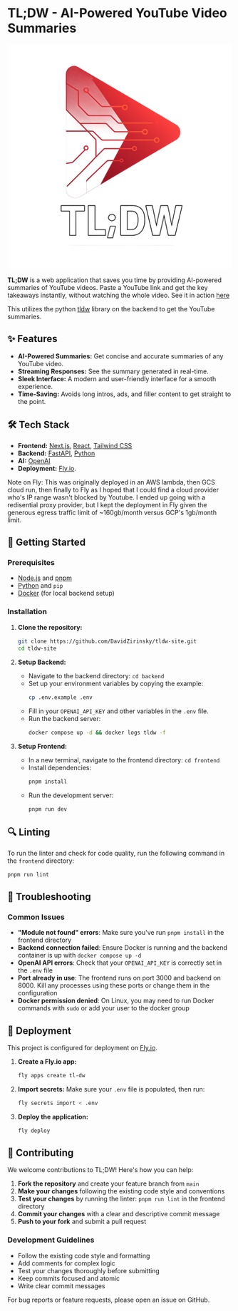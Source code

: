 # TL;DW - AI-Powered YouTube Video Summaries

![TL;DW Logo](frontend/public/logo-tech.png)

**TL;DW** is a web application that saves you time by providing AI-powered summaries of YouTube videos. Paste a YouTube link and get the key takeaways instantly, without watching the whole video. See it in action [here](https://www.youtubetldw.com/)

This utilizes the python [tldw](https://github.com/DavidZirinsky/tl-dw/) library on the backend to get the YouTube summaries.

## ✨ Features

- **AI-Powered Summaries:** Get concise and accurate summaries of any YouTube video.
- **Streaming Responses:** See the summary generated in real-time.
- **Sleek Interface:** A modern and user-friendly interface for a smooth experience.
- **Time-Saving:** Avoids long intros, ads, and filler content to get straight to the point.

## 🛠️ Tech Stack

- **Frontend:** [Next.js](https://nextjs.org/), [React](https://react.dev/), [Tailwind CSS](https://tailwindcss.com/)
- **Backend:** [FastAPI](https://fastapi.tiangolo.com/), [Python](https://www.python.org/)
- **AI:** [OpenAI](https://openai.com/)
- **Deployment:** [Fly.io](https://fly.io/). 

Note on Fly: This was originally deployed in an AWS lambda, then GCS cloud run, then finally to Fly as I hoped that I could find a cloud provider who's IP range wasn't blocked by Youtube. I ended up going with a redisential proxy provider, but I kept the deployment in Fly given the generous egress traffic limit of ~160gb/month versus GCP's 1gb/month limit.

## 🚀 Getting Started

### Prerequisites

- [Node.js](https://nodejs.org/en) and [pnpm](https://pnpm.io/)
- [Python](https://www.python.org/) and `pip`
- [Docker](https://www.docker.com/) (for local backend setup)

### Installation

1.  **Clone the repository:**

    ```bash
    git clone https://github.com/DavidZirinsky/tldw-site.git
    cd tldw-site
    ```

2.  **Setup Backend:**

    - Navigate to the backend directory: `cd backend`
    - Set up your environment variables by copying the example:
      ```bash
      cp .env.example .env
      ```
    - Fill in your `OPENAI_API_KEY` and other variables in the `.env` file.
    - Run the backend server:
      ```bash
      docker compose up -d && docker logs tldw -f
      ```

3.  **Setup Frontend:**
    - In a new terminal, navigate to the frontend directory: `cd frontend`
    - Install dependencies:
      ```bash
      pnpm install
      ```
    - Run the development server:
      ```bash
      pnpm run dev
      ```

## 🔍 Linting

To run the linter and check for code quality, run the following command in the `frontend` directory:

```bash
pnpm run lint
```

## 🔧 Troubleshooting

### Common Issues

- **"Module not found" errors**: Make sure you've run `pnpm install` in the frontend directory
- **Backend connection failed**: Ensure Docker is running and the backend container is up with `docker compose up -d`
- **OpenAI API errors**: Check that your `OPENAI_API_KEY` is correctly set in the `.env` file
- **Port already in use**: The frontend runs on port 3000 and backend on 8000. Kill any processes using these ports or change them in the configuration
- **Docker permission denied**: On Linux, you may need to run Docker commands with `sudo` or add your user to the docker group

## 🚀 Deployment

This project is configured for deployment on [Fly.io](https://fly.io/).

1.  **Create a Fly.io app:**

    ```bash
    fly apps create tl-dw
    ```

2.  **Import secrets:**
    Make sure your `.env` file is populated, then run:

    ```bash
    fly secrets import < .env
    ```

3.  **Deploy the application:**
    ```bash
    fly deploy
    ```

## 🤝 Contributing

We welcome contributions to TL;DW! Here's how you can help:

1. **Fork the repository** and create your feature branch from `main`
2. **Make your changes** following the existing code style and conventions
3. **Test your changes** by running the linter: `pnpm run lint` in the frontend directory
4. **Commit your changes** with a clear and descriptive commit message
5. **Push to your fork** and submit a pull request

### Development Guidelines

- Follow the existing code style and formatting
- Add comments for complex logic
- Test your changes thoroughly before submitting
- Keep commits focused and atomic
- Write clear commit messages

For bug reports or feature requests, please open an issue on GitHub.
